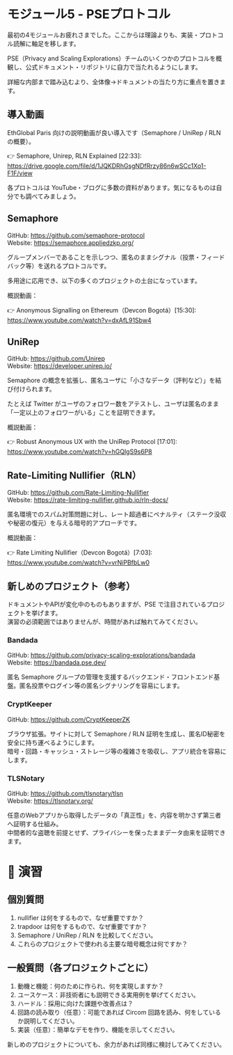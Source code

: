 # モジュール5 - PSEプロトコル

最初の4モジュールお疲れさまでした。ここからは理論よりも、実装・プロトコル読解に軸足を移します。

PSE（Privacy and Scaling Explorations）チームのいくつかのプロトコルを概観し、公式ドキュメント・リポジトリに自力で当たれるようにします。

詳細な内部まで踏み込むより、全体像→ドキュメントの当たり方に重点を置きます。

## 導入動画

EthGlobal Paris 向けの説明動画が良い導入です（Semaphore / UniRep / RLN の概要）。

👉 Semaphore, Unirep, RLN Explained [22:33]: https://drive.google.com/file/d/1JQKDRhGsgNDfRrzy86n6wSCc1Xo1-F1F/view

各プロトコルは YouTube・ブログに多数の資料があります。気になるものは自分でも調べてみましょう。

## Semaphore

GitHub: https://github.com/semaphore-protocol  
Website: https://semaphore.appliedzkp.org/

グループメンバーであることを示しつつ、匿名のままシグナル（投票・フィードバック等）を送れるプロトコルです。

多用途に応用でき、以下の多くのプロジェクトの土台になっています。

概説動画：

👉 Anonymous Signalling on Ethereum（Devcon Bogotá）[15:30]: https://www.youtube.com/watch?v=dxAfL91Sbw4

## UniRep

GitHub: https://github.com/Unirep  
Website: https://developer.unirep.io/

Semaphore の概念を拡張し、匿名ユーザに「小さなデータ（評判など）」を結び付けられます。

たとえば Twitter がユーザのフォロワー数をアテストし、ユーザは匿名のまま「一定以上のフォロワーがいる」ことを証明できます。

概説動画：

👉 Robust Anonymous UX with the UniRep Protocol [17:01]: https://www.youtube.com/watch?v=hGQlgS9s6P8

## Rate-Limiting Nullifier（RLN）

GitHub: https://github.com/Rate-Limiting-Nullifier  
Website: https://rate-limiting-nullifier.github.io/rln-docs/

匿名環境でのスパム対策問題に対し、レート超過者にペナルティ（ステーク没収や秘密の復元）を与える暗号的アプローチです。

概説動画：

👉 Rate Limiting Nullifier（Devcon Bogotá）[7:03]: https://www.youtube.com/watch?v=vrNiPBfbLw0

## 新しめのプロジェクト（参考）

ドキュメントやAPIが変化中のものもありますが、PSE で注目されているプロジェクトを挙げます。  
演習の必須範囲ではありませんが、時間があれば触れてみてください。

### Bandada

GitHub: https://github.com/privacy-scaling-explorations/bandada  
Website: https://bandada.pse.dev/

匿名 Semaphore グループの管理を支援するバックエンド・フロントエンド基盤。匿名投票やログイン等の匿名シグナリングを容易にします。

### CryptKeeper

GitHub: https://github.com/CryptKeeperZK

ブラウザ拡張。サイトに対して Semaphore / RLN 証明を生成し、匿名ID秘密を安全に持ち運べるようにします。  
暗号・回路・キャッシュ・ストレージ等の複雑さを吸収し、アプリ統合を容易にします。

### TLSNotary

GitHub: https://github.com/tlsnotary/tlsn  
Website: https://tlsnotary.org/

任意のWebアプリから取得したデータの「真正性」を、内容を明かさず第三者へ証明する仕組み。  
中間者的な盗聴を前提とせず、プライバシーを保ったままデータ由来を証明できます。

# 💪 演習

## 個別質問

1. nullifier は何をするもので、なぜ重要ですか？
2. trapdoor は何をするもので、なぜ重要ですか？
3. Semaphore / UniRep / RLN を比較してください。
4. これらのプロジェクトで使われる主要な暗号概念は何ですか？

## 一般質問（各プロジェクトごとに）

1. 動機と機能：何のために作られ、何を実現しますか？
2. ユースケース：非技術者にも説明できる実用例を挙げてください。
3. ハードル：採用に向けた課題や改善点は？
4. 回路の読み取り（任意）：可能であれば Circom 回路を読み、何をしているか説明してください。
5. 実装（任意）：簡単なデモを作り、機能を示してください。

新しめのプロジェクトについても、余力があれば同様に検討してみてください。

